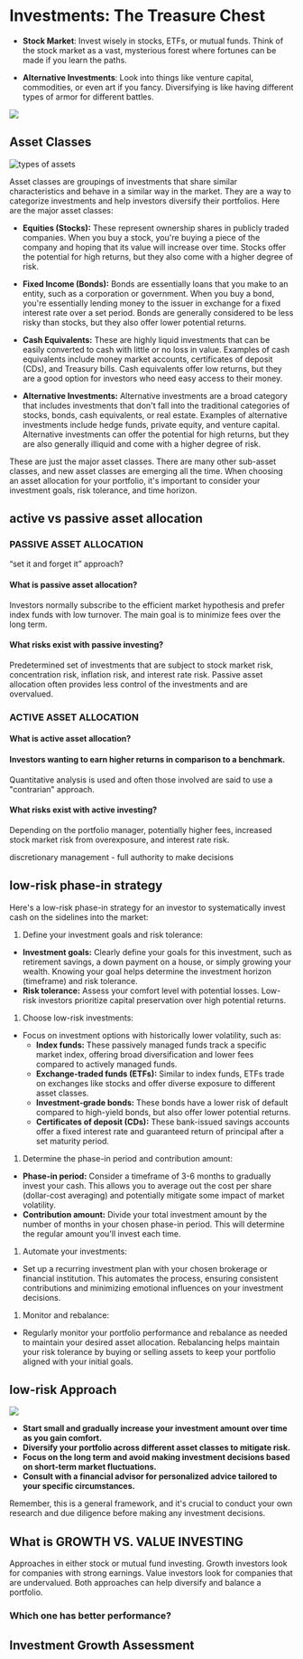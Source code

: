 # Investments: The Treasure Chest

- **Stock Market**: Invest wisely in stocks, ETFs, or mutual funds. Think of the stock market as a vast, mysterious forest where fortunes can be made if you learn the paths.

- **Alternative Investments**: Look into things like venture capital, commodities, or even art if you fancy. Diversifying is like having different types of armor for different battles.

![](static/investing%20order.png)

## Asset Classes

![types of assets](static/Asset-Classes.png)

Asset classes are groupings of investments that share similar characteristics and behave in a similar way in the market. They are a way to categorize investments and help investors diversify their portfolios. Here are the major asset classes:

- **Equities (Stocks):** These represent ownership shares in publicly traded companies. When you buy a stock, you're buying a piece of the company and hoping that its value will increase over time. Stocks offer the potential for high returns, but they also come with a higher degree of risk.
  ‌
- **Fixed Income (Bonds):** Bonds are essentially loans that you make to an entity, such as a corporation or government. When you buy a bond, you're essentially lending money to the issuer in exchange for a fixed interest rate over a set period. Bonds are generally considered to be less risky than stocks, but they also offer lower potential returns.
  ‌
- **Cash Equivalents:** These are highly liquid investments that can be easily converted to cash with little or no loss in value. Examples of cash equivalents include money market accounts, certificates of deposit (CDs), and Treasury bills. Cash equivalents offer low returns, but they are a good option for investors who need easy access to their money.

- **Alternative Investments:** Alternative investments are a broad category that includes investments that don't fall into the traditional categories of stocks, bonds, cash equivalents, or real estate. Examples of alternative investments include hedge funds, private equity, and venture capital. Alternative investments can offer the potential for high returns, but they are also generally illiquid and come with a higher degree of risk.

These are just the major asset classes. There are many other sub-asset classes, and new asset classes are emerging all the time. When choosing an asset allocation for your portfolio, it's important to consider your investment goals, risk tolerance, and time horizon.

## active vs passive asset allocation

### PASSIVE ASSET ALLOCATION

“set it and forget it” approach?

#### What is passive asset allocation?

Investors normally subscribe to the efficient market hypothesis and prefer index
funds with low turnover. The main goal is to minimize fees over the long term.

#### What risks exist with passive investing?

Predetermined set of investments that are subject to stock market risk,
concentration risk, inflation risk, and interest rate risk. Passive asset allocation
often provides less control of the investments and are overvalued.

### ACTIVE ASSET ALLOCATION

#### What is active asset allocation?

#### Investors wanting to earn higher returns in comparison to a benchmark.

Quantitative analysis is used and often those involved are said to use a
"contrarian" approach.

#### What risks exist with active investing?

Depending on the portfolio manager, potentially higher fees, increased stock
market risk from overexposure, and interest rate risk.

discretionary management - full authority to make decisions

## low-risk phase-in strategy

Here's a low-risk phase-in strategy for an investor to systematically invest cash on the sidelines into the market:

1. Define your investment goals and risk tolerance:

- **Investment goals:** Clearly define your goals for this investment, such as retirement savings, a down payment on a house, or simply growing your wealth. Knowing your goal helps determine the investment horizon (timeframe) and risk tolerance.
- **Risk tolerance:** Assess your comfort level with potential losses. Low-risk investors prioritize capital preservation over high potential returns.

1. Choose low-risk investments:

- Focus on investment options with historically lower volatility, such as:
  - **Index funds:** These passively managed funds track a specific market index, offering broad diversification and lower fees compared to actively managed funds.
  - **Exchange-traded funds (ETFs):** Similar to index funds, ETFs trade on exchanges like stocks and offer diverse exposure to different asset classes.
  - **Investment-grade bonds:** These bonds have a lower risk of default compared to high-yield bonds, but also offer lower potential returns.
  - **Certificates of deposit (CDs):** These bank-issued savings accounts offer a fixed interest rate and guaranteed return of principal after a set maturity period.

1. Determine the phase-in period and contribution amount:

- **Phase-in period:** Consider a timeframe of 3-6 months to gradually invest your cash. This allows you to average out the cost per share (dollar-cost averaging) and potentially mitigate some impact of market volatility.
- **Contribution amount:** Divide your total investment amount by the number of months in your chosen phase-in period. This will determine the regular amount you'll invest each time.

1. Automate your investments:

- Set up a recurring investment plan with your chosen brokerage or financial institution. This automates the process, ensuring consistent contributions and minimizing emotional influences on your investment decisions.

1. Monitor and rebalance:

- Regularly monitor your portfolio performance and rebalance as needed to maintain your desired asset allocation. Rebalancing helps maintain your risk tolerance by buying or selling assets to keep your portfolio aligned with your initial goals.

## low-risk Approach

![](static/Diverify%20Portfolio.png)

- **Start small and gradually increase your investment amount over time as you gain comfort.**
- **Diversify your portfolio across different asset classes to mitigate risk.**
- **Focus on the long term and avoid making investment decisions based on short-term market fluctuations.**
- **Consult with a financial advisor for personalized advice tailored to your specific circumstances.**

Remember, this is a general framework, and it's crucial to conduct your own research and due diligence before making any investment decisions.

## What is GROWTH VS. VALUE INVESTING

Approaches in either stock or mutual fund investing. Growth investors look for companies with strong earnings. Value investors look for companies that are undervalued. Both approaches can help diversify and balance a portfolio.

### Which one has better performance?

## Investment Growth Assessment
